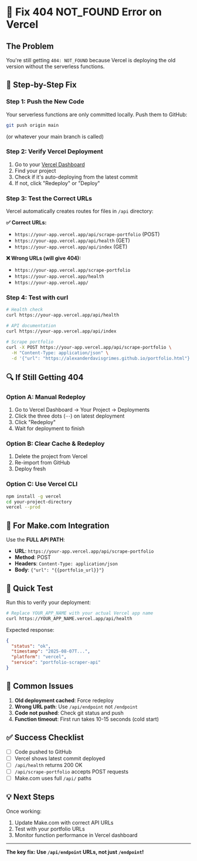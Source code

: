 # 🚨 Fix 404 NOT_FOUND Error on Vercel

## The Problem
You're still getting `404: NOT_FOUND` because Vercel is deploying the old version without the serverless functions.

## 🔧 Step-by-Step Fix

### Step 1: Push the New Code
Your serverless functions are only committed locally. Push them to GitHub:

```bash
git push origin main
```
(or whatever your main branch is called)

### Step 2: Verify Vercel Deployment
1. Go to your [Vercel Dashboard](https://vercel.com/dashboard)
2. Find your project
3. Check if it's auto-deploying from the latest commit
4. If not, click "Redeploy" or "Deploy"

### Step 3: Test the Correct URLs
Vercel automatically creates routes for files in `/api` directory:

**✅ Correct URLs:**
- `https://your-app.vercel.app/api/scrape-portfolio` (POST)
- `https://your-app.vercel.app/api/health` (GET)
- `https://your-app.vercel.app/api/index` (GET)

**❌ Wrong URLs (will give 404):**
- `https://your-app.vercel.app/scrape-portfolio` 
- `https://your-app.vercel.app/health`
- `https://your-app.vercel.app/`

### Step 4: Test with curl

```bash
# Health check
curl https://your-app.vercel.app/api/health

# API documentation  
curl https://your-app.vercel.app/api/index

# Scrape portfolio
curl -X POST https://your-app.vercel.app/api/scrape-portfolio \
  -H "Content-Type: application/json" \
  -d '{"url": "https://alexanderdavisgrimes.github.io/portfolio.html"}'
```

## 🔍 If Still Getting 404

### Option A: Manual Redeploy
1. Go to Vercel Dashboard → Your Project → Deployments
2. Click the three dots (⋯) on latest deployment
3. Click "Redeploy"
4. Wait for deployment to finish

### Option B: Clear Cache & Redeploy
1. Delete the project from Vercel
2. Re-import from GitHub
3. Deploy fresh

### Option C: Use Vercel CLI
```bash
npm install -g vercel
cd your-project-directory
vercel --prod
```

## 🎯 For Make.com Integration

Use the **FULL API PATH**:
- **URL**: `https://your-app.vercel.app/api/scrape-portfolio`
- **Method**: POST
- **Headers**: `Content-Type: application/json`
- **Body**: `{"url": "{{portfolio_url}}"}`

## 🧪 Quick Test

Run this to verify your deployment:

```bash
# Replace YOUR_APP_NAME with your actual Vercel app name
curl https://YOUR_APP_NAME.vercel.app/api/health
```

Expected response:
```json
{
  "status": "ok",
  "timestamp": "2025-08-07T...",
  "platform": "vercel",
  "service": "portfolio-scraper-api"
}
```

## 🚨 Common Issues

1. **Old deployment cached**: Force redeploy
2. **Wrong URL path**: Use `/api/endpoint` not `/endpoint`
3. **Code not pushed**: Check git status and push
4. **Function timeout**: First run takes 10-15 seconds (cold start)

## ✅ Success Checklist

- [ ] Code pushed to GitHub
- [ ] Vercel shows latest commit deployed
- [ ] `/api/health` returns 200 OK
- [ ] `/api/scrape-portfolio` accepts POST requests
- [ ] Make.com uses full `/api/` paths

## 💡 Next Steps

Once working:
1. Update Make.com with correct API URLs
2. Test with your portfolio URLs
3. Monitor function performance in Vercel dashboard

---

**The key fix: Use `/api/endpoint` URLs, not just `/endpoint`!**